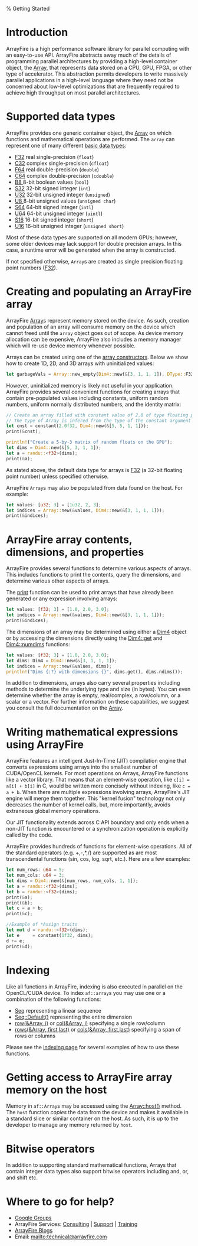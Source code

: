 % Getting Started

# Introduction

ArrayFire is a high performance software library for parallel computing with
an easy-to-use API. ArrayFire abstracts away much of the details of
programming parallel architectures by providing a high-level container object,
the [Array](./struct.Array.html), that represents data stored on a CPU, GPU, FPGA,
or other type of accelerator. This abstraction permits developers to write
massively parallel applications in a high-level language where they need
not be concerned about low-level optimizations that are frequently required to
achieve high throughput on most parallel architectures.

# Supported data types

ArrayFire provides one generic container object, the [Array](./struct.Array.html)
on which functions and mathematical operations are performed. The `array`
can represent one of many different [basic data types](./enum.DType.html):

* [F32](./enum.DType.html) real single-precision (`float`)
* [C32](./enum.DType.html) complex single-precision (`cfloat`)
* [F64](./enum.DType.html) real double-precision (`double`)
* [C64](./enum.DType.html) complex double-precision (`cdouble`)
* [B8 ](./enum.DType.html) 8-bit boolean values (`bool`)
* [S32](./enum.DType.html) 32-bit signed integer (`int`)
* [U32](./enum.DType.html) 32-bit unsigned integer (`unsigned`)
* [U8 ](./enum.DType.html) 8-bit unsigned values (`unsigned char`)
* [S64](./enum.DType.html) 64-bit signed integer (`intl`)
* [U64](./enum.DType.html) 64-bit unsigned integer (`uintl`)
* [S16](./enum.DType.html) 16-bit signed integer (`short`)
* [U16](./enum.DType.html) 16-bit unsigned integer (`unsigned short`)

Most of these data types are supported on all modern GPUs; however, some
older devices may lack support for double precision arrays. In this case,
a runtime error will be generated when the array is constructed.

If not specified otherwise, `Array`s are created as single precision floating
point numbers ([F32](./enum.DType.html)).

# Creating and populating an ArrayFire array

ArrayFire [Array](./struct.Array.html)s represent memory stored on the device.
As such, creation and population of an array will consume memory on the device
which cannot freed until the `array` object goes out of scope. As device memory
allocation can be expensive, ArrayFire also includes a memory manager which
will re-use device memory whenever possible.

Arrays can be created using one of the [array constructors](./struct.Array.html#method.new_empty).
Below we show how to create 1D, 2D, and 3D arrays with uninitialized values:

```rust
let garbageVals = Array::new_empty(Dim4::new(&[3, 1, 1, 1]), DType::F32);
```

However, uninitialized memory is likely not useful in your application.
ArrayFire provides several convenient functions for creating arrays that contain
pre-populated values including constants, uniform random numbers, uniform
normally distributed numbers, and the identity matrix:

```rust
// Create an array filled with constant value of 2.0 of type floating point
// The type of Array is infered from the type of the constant argument
let cnst = constant(2.0f32, Dim4::new(&[5, 5, 1, 1]));
print(&cnst);
```
```rust
println!("Create a 5-by-3 matrix of random floats on the GPU");
let dims = Dim4::new(&[5, 3, 1, 1]);
let a = randu::<f32>(dims);
print(&a);
```

As stated above, the default data type for arrays is [F32](./enum.DType.html) (a
32-bit floating point number) unless specified otherwise.

ArrayFire `Array`s may also be populated from data found on the host.
For example:

```rust
let values: [u32; 3] = [1u32, 2, 3];
let indices = Array::new(&values, Dim4::new(&[3, 1, 1, 1]));
print(&indices);
```

<!--
ArrayFire also supports array initialization from memory already on the GPU.
For example, with CUDA one can populate an `array` directly using a call
to `cudaMemcpy`:

\snippet test/getting_started.cpp ex_getting_started_dev_ptr

Similar functionality exists for OpenCL too. If you wish to intermingle
ArrayFire with CUDA or OpenCL code, we suggest you consult the
[CUDA interoperability](\ref interop_cuda) or
[OpenCL interoperability](\ref interop_opencl) pages for detailed instructions.
-->

# ArrayFire array contents, dimensions, and properties

ArrayFire provides several functions to determine various aspects of arrays.
This includes functions to print the contents, query the dimensions, and
determine various other aspects of arrays.

The [print](./fn.print.html) function can be used to print arrays that
have already been generated or any expression involving arrays:

```rust
let values: [f32; 3] = [1.0, 2.0, 3.0];
let indices = Array::new(&values, Dim4::new(&[3, 1, 1, 1]));
print(&indices);
```

The dimensions of an array may be determined using either a [Dim4](./struct.Dim4.html) object or by accessing the dimensions directly using the [Dim4::get](./struct.Dim4.html#method.get) and [Dim4::numdims](./struct.Dim4.html#method.ndims) functions:

```rust
let values: [f32; 3] = [1.0, 2.0, 3.0];
let dims: Dim4 = Dim4::new(&[3, 1, 1, 1]);
let indices = Array::new(&values, dims);
println!("Dims {:?} with dimensions {}", dims.get(), dims.ndims());
```

In addition to dimensions, arrays also carry several properties including
methods to determine the underlying type and size (in bytes). You can even
determine whether the array is empty, real/complex, a row/column, or a scalar
or a vector. For further information on these capabilities, we suggest you consult the
full documentation on the [Array](./struct.Array.html).

# Writing mathematical expressions using ArrayFire

ArrayFire features an intelligent Just-In-Time (JIT) compilation engine that
converts expressions using arrays into the smallest number of CUDA/OpenCL
kernels. For most operations on Arrays, ArrayFire functions like a vector library.
That means that an element-wise operation, like `c[i] = a[i] + b[i]` in C,
would be written more concisely without indexing, like `c = a + b`.
When there are multiple expressions involving arrays, ArrayFire's JIT engine
will merge them together. This "kernel fusion" technology not only decreases
the number of kernel calls, but, more importantly, avoids extraneous global
memory operations.

Our JIT functionality extends across C API boundary and only ends
when a non-JIT function is encountered or a synchronization operation is
explicitly called by the code.

ArrayFire provides hundreds of functions for element-wise
operations. All of the standard operators (e.g. +,-,\*,/) are supported
as are most transcendental functions (sin, cos, log, sqrt, etc.).
Here are a few examples:

```rust
let num_rows: u64 = 5;
let num_cols: u64 = 3;
let dims = Dim4::new(&[num_rows, num_cols, 1, 1]);
let a = randu::<f32>(dims);
let b = randu::<f32>(dims);
print(&a);
print(&b);
let c = a + b;
print(&c);

//Example of *Assign traits
let mut d = randu::<f32>(dims);
let e     = constant(1f32, dims);
d += e;
print(&d);
```

<!--To see the complete list of functions please refer to the documentation on
[mathematical](\ref mathfunc_mat), [linear algebra](\ref linalg_mat),
[signal processing](\ref signal_mat), and [statistics](\ref stats_mat).
-->

# Indexing

Like all functions in ArrayFire, indexing is also executed in parallel on
the OpenCL/CUDA device. To index `af::array`s you may use one or a combination of the following functions:

* [Seq](./struct.Seq.html) representing a linear sequence
* [Seq::Default()](./struct.Seq.html) representing the entire dimension
* [row(&Array, i)](./fn.row.html) or [col(&Array, i)](./fn.col.html) specifying a single row/column
* [rows(&Array, first,last)](./fn.rows.html) or [cols(&Array, first,last)](./fn.cols.html)
 specifying a span of rows or columns

Please see the [indexing page](./indexing.html) for several examples of how to
use these functions.

# Getting access to ArrayFire array memory on the host

Memory in `af::Array`s may be accessed using the [Array::host()](./struct.Array.html#method.host) method.
The `host` function *copies* the data from the device and makes it available
in a standard slice or similar container on the host. As such, it is up to the developer to manage
any memory returned by `host`.


<!--
# Getting access to ArrayFire array memory on the host and device

Memory in `af::array`s may be accessed using the [host()](\ref af::array::host)
and [device()](\ref af::array::device) functions.
The `host` function *copies* the data from the device and makes it available
in a C-style array on the host. As such, it is up to the developer to manage
any memory returned by `host`.
The `device` function returns a pointer/reference to device memory for
interoperability with external CUDA/OpenCL kernels. As this memory belongs to
ArrayFire, the programmer should not attempt to free/deallocate the pointer.
For example, here is how we can interact with both OpenCL and CUDA:

```rust
```

ArrayFire also provides several helper functions for creating `af::array`s from
OpenCL `cl_mem` references and `cl::Buffer` objects. See the `include/af/opencl.h`
file for further information.

Lastly, if you want only the first value from an `af::array` you can use
get it using the [scalar()](\ref af::array::scalar) function:

```rust
```
-->

# Bitwise operators

In addition to supporting standard mathematical functions, Arrays
that contain integer data types also support bitwise operators including
and, or, and shift etc.

# Where to go for help?

* [Google Groups](https://groups.google.com/forum/#!forum/arrayfire-users)
* ArrayFire Services:  [Consulting](http://arrayfire.com/consulting/)  |  [Support](http://arrayfire.com/support/)   |  [Training](http://arrayfire.com/training/)
* [ArrayFire Blogs](http://arrayfire.com/blog/)
* Email: <mailto:technical@arrayfire.com>
